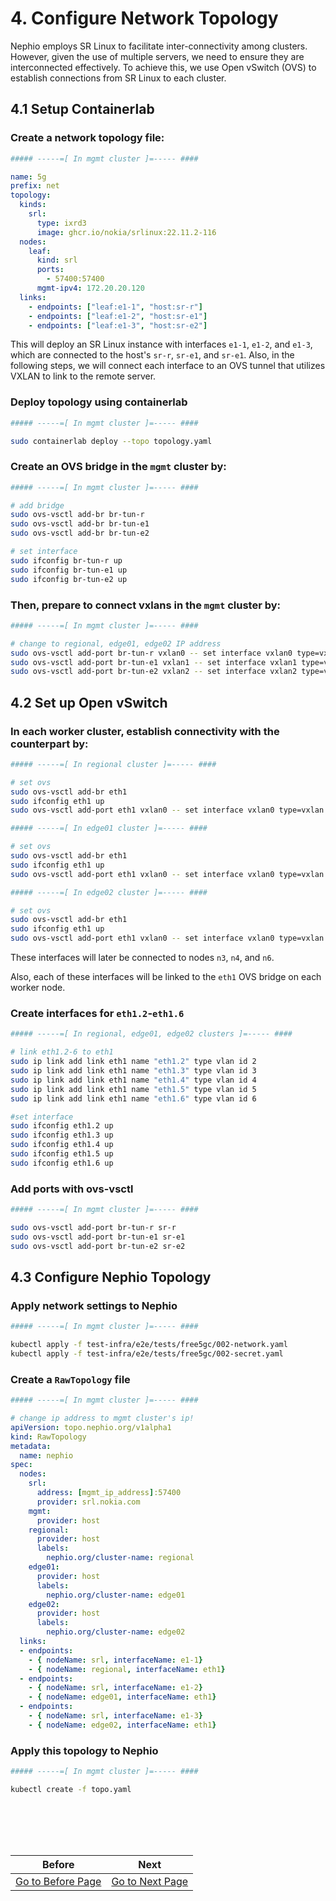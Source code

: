 # 4. Configure Network Topology

Nephio employs SR Linux to facilitate inter-connectivity among clusters. However, given the use of multiple servers, we need to ensure they are interconnected effectively. To achieve this, we use Open vSwitch (OVS) to establish connections from SR Linux to each cluster.

## 4.1 Setup Containerlab

### Create a network topology file:

```yaml
##### -----=[ In mgmt cluster ]=----- ####

name: 5g
prefix: net
topology:
  kinds:
    srl:
      type: ixrd3
      image: ghcr.io/nokia/srlinux:22.11.2-116
  nodes:
    leaf:
      kind: srl
      ports:
        - 57400:57400
      mgmt-ipv4: 172.20.20.120
  links:
    - endpoints: ["leaf:e1-1", "host:sr-r"]
    - endpoints: ["leaf:e1-2", "host:sr-e1"]
    - endpoints: ["leaf:e1-3", "host:sr-e2"]
```

This will deploy an SR Linux instance with interfaces `e1-1`, `e1-2`, and `e1-3`, which are connected to the host's `sr-r`, `sr-e1`, and `sr-e1`. Also, in the following steps, we will connect each interface to an OVS tunnel that utilizes VXLAN to link to the remote server.

### Deploy topology using containerlab

```bash
##### -----=[ In mgmt cluster ]=----- ####

sudo containerlab deploy --topo topology.yaml
```

### Create an OVS bridge in the `mgmt` cluster by:

```bash
##### -----=[ In mgmt cluster ]=----- ####

# add bridge
sudo ovs-vsctl add-br br-tun-r
sudo ovs-vsctl add-br br-tun-e1
sudo ovs-vsctl add-br br-tun-e2

# set interface
sudo ifconfig br-tun-r up
sudo ifconfig br-tun-e1 up
sudo ifconfig br-tun-e2 up
```

### Then, prepare to connect vxlans in the `mgmt` cluster by:

```bash
##### -----=[ In mgmt cluster ]=----- ####

# change to regional, edge01, edge02 IP address
sudo ovs-vsctl add-port br-tun-r vxlan0 -- set interface vxlan0 type=vxlan options:remote_ip=[regional_ip_address] options:dst_port=48317 options:tag=321
sudo ovs-vsctl add-port br-tun-e1 vxlan1 -- set interface vxlan1 type=vxlan options:remote_ip=[edge01_ip_address] options:dst_port=48318 options:tag=321
sudo ovs-vsctl add-port br-tun-e2 vxlan2 -- set interface vxlan2 type=vxlan options:remote_ip=[edge02_ip_address] options:dst_port=48319 options:tag=321
```

## 4.2 Set up Open vSwitch

### In each worker cluster, establish connectivity with the counterpart by:

```bash
##### -----=[ In regional cluster ]=----- ####

# set ovs
sudo ovs-vsctl add-br eth1
sudo ifconfig eth1 up
sudo ovs-vsctl add-port eth1 vxlan0 -- set interface vxlan0 type=vxlan options:remote_ip=[mgmt_ip_address] options:dst_port=48317 options:tag=321
```

```bash
##### -----=[ In edge01 cluster ]=----- ####

# set ovs
sudo ovs-vsctl add-br eth1
sudo ifconfig eth1 up
sudo ovs-vsctl add-port eth1 vxlan0 -- set interface vxlan0 type=vxlan options:remote_ip=[mgmt_ip_address] options:dst_port=48318 options:tag=321
```

```bash
##### -----=[ In edge02 cluster ]=----- ####

# set ovs
sudo ovs-vsctl add-br eth1
sudo ifconfig eth1 up
sudo ovs-vsctl add-port eth1 vxlan0 -- set interface vxlan0 type=vxlan options:remote_ip=[mgmt_ip_address]  options:dst_port=48319 options:tag=321
```

These interfaces will later be connected to nodes `n3`, `n4`, and `n6`.

Also, each of these interfaces will be linked to the `eth1` OVS bridge on each worker node.

### Create interfaces for `eth1.2`-`eth1.6`

```bash
##### -----=[ In regional, edge01, edge02 clusters ]=----- ####

# link eth1.2-6 to eth1
sudo ip link add link eth1 name "eth1.2" type vlan id 2
sudo ip link add link eth1 name "eth1.3" type vlan id 3
sudo ip link add link eth1 name "eth1.4" type vlan id 4
sudo ip link add link eth1 name "eth1.5" type vlan id 5
sudo ip link add link eth1 name "eth1.6" type vlan id 6

#set interface
sudo ifconfig eth1.2 up
sudo ifconfig eth1.3 up
sudo ifconfig eth1.4 up
sudo ifconfig eth1.5 up
sudo ifconfig eth1.6 up
```

### Add ports with ovs-vsctl

```bash
##### -----=[ In mgmt cluster ]=----- ####

sudo ovs-vsctl add-port br-tun-r sr-r
sudo ovs-vsctl add-port br-tun-e1 sr-e1
sudo ovs-vsctl add-port br-tun-e2 sr-e2
```

## 4.3 Configure Nephio Topology

### Apply network settings to Nephio

```bash
##### -----=[ In mgmt cluster ]=----- ####

kubectl apply -f test-infra/e2e/tests/free5gc/002-network.yaml
kubectl apply -f test-infra/e2e/tests/free5gc/002-secret.yaml
```

### Create a `RawTopology` file

```yaml
##### -----=[ In mgmt cluster ]=----- ####

# change ip address to mgmt cluster's ip!
apiVersion: topo.nephio.org/v1alpha1
kind: RawTopology
metadata:
  name: nephio
spec:
  nodes:
    srl:
      address: [mgmt_ip_address]:57400
      provider: srl.nokia.com
    mgmt:
      provider: host
    regional:
      provider: host
      labels:
        nephio.org/cluster-name: regional
    edge01:
      provider: host
      labels:
        nephio.org/cluster-name: edge01
    edge02:
      provider: host
      labels:
        nephio.org/cluster-name: edge02
  links:
  - endpoints:
    - { nodeName: srl, interfaceName: e1-1}
    - { nodeName: regional, interfaceName: eth1}
  - endpoints:
    - { nodeName: srl, interfaceName: e1-2}
    - { nodeName: edge01, interfaceName: eth1}
  - endpoints:
    - { nodeName: srl, interfaceName: e1-3}
    - { nodeName: edge02, interfaceName: eth1}
```

### Apply this topology to Nephio

```bash
##### -----=[ In mgmt cluster ]=----- ####

kubectl create -f topo.yaml
```

<br></br>
---
|Before|Next|
|--|--|
|[ Go to Before Page](3_add_k8s_clusters_to_nephio.md) | [ Go to Next Page ](5_deploy_free5gc_cp.md)|
